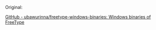 Original:

[GitHub - ubawurinna/freetype-windows-binaries: Windows binaries of FreeType](https://github.com/ubawurinna/freetype-windows-binaries)


